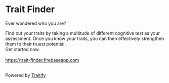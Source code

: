 # Trait Finder

Ever wondered who you are?<br>

Find out your traits by taking a multitude of different cognitive test as your assessment. Once you know your traits, you can then effectively strengthen them to their truest potential.<br>
Get started now.
<br><br>
<a href="https://trait-finder.firebaseapp.com">https://trait-finder.firebaseapp.com</a>

<br>
Powered by <a href="https://developer.traitify.com">Traitify</a>
